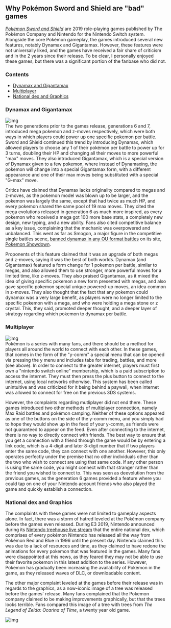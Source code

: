 ## Why Pokémon Sword and Shield are "bad" games
[*Pokémon Sword and Shield*](https://swordshield.pokemon.com/en-us/) are 2019 role-playing games published by The Pokémon Company and Nintendo for the Nintendo Switch system. Alongside the core Pokémon gameplay, the games introduced several new features, notably Dynamax and Gigantamax. However, these features were not universally liked, and the games have received a fair share of criticism and in the 2 years since their release.  To be clear, I personally enjoyed these games, but there was a significant portion of the fanbase who did not.
### Contents
- [Dynamax and Gigantamax](#dmax)
- [Multiplayer](#mp)
- [National dex and Graphics](#natdex)
### <a name="dmax">Dynamax and Gigantamax</a>
![img](https://imgix.bustle.com/inverse/be/e6/35/f1/e16a/49d1/8cf9/c42d06265d40/gigantamax-pikachu-enters-the-arena-inpokmon-sword-and-shield.jpeg?w=1200&h=630&fit=crop&crop=faces&fm=jpg)<br>
The two generations prior to the games release, generations 6 and 7, introduced mega pokemon and z-moves respectively, which were both ways in which players could power up one specific pokemon per battle. Sword and Shield continued this trend by introducing Dynamax, which allowed players to choose any 1 of their pokémon per battle to power up for 3 turns, doubling their HP and changing all their moves to more powerful "max" moves. They also introduced Gigantamax, which is a special version of Dynamax given to a few pokemon, where instead of Dynamaxing, the pokemon will change into a special Gigantamax form, with a different appearance and one of their max moves being substituted with a special "G-max" move.

Critics have claimed that Dynamax lacks originality compared to megas and z-moves, as the pokemon model was blown up to be larger, and the pokemon was largely the same, except that had twice as much HP, and every pokemon shared the same pool of 19 max moves. They cited the mega evolutions released in generation 6 as much more inspired, as every pokemon who received a mega got 100 more base stats, a completely new design, new typing, and a new ability. Fans also cited competitive balance as a key issue, complaining that the mechanic was overpowered and unbalanced. This went as far as Smogon, a major figure in the competitive single battles scene, [banned dynamax in any OU format battles](https://www.smogon.com/forums/threads/dynamax-is-banned-from-ou-explanation-information.3657917/) on its site, [Pokemon Showdown](https://pokemonshowdown.com/). 

Proponents of this feature claimed that it was an upgrade of both megas and z-moves, saying it was the best of both worlds. Dynamax (and Gigantamax) featured a form change for 1 pokemon per battle, similar to megas, and also allowed them to use stronger, more powerful moves for a limited time, like z-moves. They also praised Gigantamax, as it mixed the idea of giving specific pokemon a new form presented with megas, and also gave specific pokemon special unique powered-up moves, an idea common in z-moves. They also thought that the fact that any pokemon could dynamax was a very large benefit, as players were no longer limited to the specific pokemon with a mega, and who were holding a mega stone or z crystal. This, they said, promoted deeper thought, and a deeper layer of strategy regarding which pokemon to dynamax per battle.

### <a name="mp">Multiplayer</a>
![img](https://www.serebii.net/swordshield/ycomm.jpg)<br>
Pokémon is a series with many fans, and there should be a method for players all around the world to connect with each other. In these games, that comes in the form of the "y-comm" a special menu that can be opened via pressing the y menu and includes tabs for trading, battles, and more (see above). In order to connect to the greater internet, players must first own a "nintendo switch online" membership, which is a paid subscription to access the internet. They must then press the plus button to connect to the internet, using local networks otherwise. This system has been called unintuitive and was criticized for it being behind a paywall, when internet was allowed to connect for free on the previous 3DS systems. 

However, the complaints regarding mutliplayer did not end there. These games introduced two other methods of multiplayer connection, namely Max Raid battles and pokémon camping. Neither of these options appeared as one of the buttons on the side of the y-comm menu, and you simply had to hope they would show up in the feed of your y-comm, as friends were not guaranteed to appear on the feed. Even after connecting to the internet, there is no way to directly connect with friends. The best way to ensure that you get a connection with a friend through the game would be by entering a link code, which is a 4-digit and later 8-digit number that if two players enter the same code, they can connect with one another. However, this only operates perfectly under the premise that no other individuals other than the two who wish to connect are using that same code. If any other person is using the same code, you might connect with that stranger rather than the friend you wished to connect to. This was seen as deevolution from the previous games, as the generation 6 games provided a feature where you could tap on one of your Nintendo account friends who also played the game and quickly establish a connection. 

### <a name="natdex">National dex and Graphics</a>
The complaints with these games were not limited to gameplay aspects alone. In fact, there was a storm of hatred leveled at the Pokémon company before the games even released. During E3 2019, Nintendo announced during its [Nintendo treehouse live stream](https://www.youtube.com/watch?v=TmWu-f6L0Mo) that the entire national dex, which comprises of every pokémon Nintendo has released all the way from Pokémon Red and Blue in 1996 until the present day. Nintendo claimed this was due to a lack of resources and time, as they claimed to have redone the animations for every pokemon that was featured in the games. Many fans were disappointed at this news, as they feared they may not be able to use their favorite pokemon in this latest addition to the series. However, Pokemon has gradually been increasing the availability of Pokémon in the game, as they released waves of DLC, or downloadable content. 

The other major complaint leveled at the games before their release was in regards to the graphics, as a now-iconic image of a tree was released before the games' release.
Many fans complained that the Pokemon company claimed to be making improvements graphically, but that the trees looks terrible. Fans compared this image of a tree with trees from *The Legend of Zelda: Ocarina of Time*, a twenty year old game. 

![img](https://i2.wp.com/nintendosoup.com/wp-content/uploads/2019/06/pokemon-sword-shield-ocarina-of-time-tree-banner-jun162019.jpg?fit=900%2C600&ssl=1)
